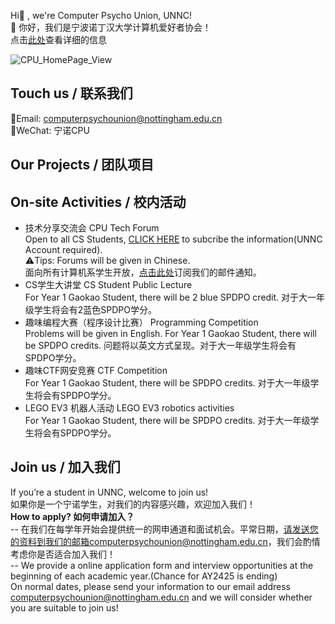 Hi👋 , we're Computer Psycho Union, UNNC!  
👋 你好，我们是宁波诺丁汉大学计算机爱好者协会！  
点击[此处](https://cpu.诺丁汉原神大学.xyz)查看详细的信息

![CPU_HomePage_View](https://komarev.com/ghpvc/?username=comppsyunion&label=Profile%20views&color=0e75b6&style=flat)

## Touch us / 联系我们  
📮Email: computerpsychounion@nottingham.edu.cn  
💬WeChat: 宁诺CPU  

## Our Projects / 团队项目


## On-site Activities / 校内活动
  - 技术分享交流会 CPU Tech Forum  
    Open to all CS Students, [CLICK HERE](https://forms.office.com/r/iU3z5BhiBf) to subcribe the information(UNNC Account required).  
    ⚠️Tips: Forums will be given in Chinese.  
    面向所有计算机系学生开放，[点击此处](https://forms.office.com/r/iU3z5BhiBf)订阅我们的邮件通知。  
  - CS学生大讲堂 CS Student Public Lecture  
    For Year 1 Gaokao Student, there will be 2 blue SPDPO credit. 对于大一年级学生将会有2蓝色SPDPO学分。  
  - 趣味编程大赛（程序设计比赛） Programming Competition  
    Problems will be given in English. For Year 1 Gaokao Student, there will be SPDPO credits. 问题将以英文方式呈现。对于大一年级学生将会有SPDPO学分。  
  - 趣味CTF网安竞赛 CTF Competition  
    For Year 1 Gaokao Student, there will be SPDPO credits. 对于大一年级学生将会有SPDPO学分。  
  - LEGO EV3 机器人活动 LEGO EV3 robotics activities  
    For Year 1 Gaokao Student, there will be SPDPO credits. 对于大一年级学生将会有SPDPO学分。  

## Join us / 加入我们
If you’re a student in UNNC, welcome to join us!  
如果你是一个宁诺学生，对我们的内容感兴趣，欢迎加入我们！  
**How to apply? 如何申请加入？**     
-- 在我们在每学年开始会提供统一的网申通道和面试机会。平常日期，请发送您的资料到我们的邮箱computerpsychounion@nottingham.edu.cn，我们会酌情考虑你是否适合加入我们！  
-- We provide a online application form and interview opportunities at the beginning of each academic year.(Chance for AY2425 is ending)   
On normal dates, please send your information to our email address computerpsychounion@nottingham.edu.cn and we will consider whether you are suitable to join us!  

